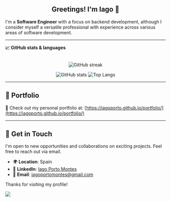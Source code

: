 <p align="center" width="300">
   <h2 align="center">Greetings! I'm Iago 👋</h2>
</p>

<p>
I'm a <b>Software Engineer</b> with a focus on backend development, although I consider myself a versatile professional with experience across various areas of software development.
</p>

---

  <summary><b>📈 GitHub stats & languages</b></summary>
  <br>
  <p align="center">
    <img src="https://github-readme-streak-stats-delta-sooty.vercel.app?user=IagoPorto&theme=dark&hide_border=true" alt="GitHub streak" />
  </p>
  <p align="center">
    <img src="https://github-readme-stats.vercel.app/api?username=IagoPorto&count_private=true&show_icons=true&include_all_commits=true&hide_rank=true&hide_border=true&layout=compact&line_height=24&custom_title=Iago Porto's GitHub Stats&theme=dark&bg_color=222" alt="GitHub stats" />
    <img src="https://github-readme-stats.vercel.app/api/top-langs/?username=IagoPorto&layout=compact&theme=dark&langs_count=6&bg_color=222&hide=jupyter%20notebook&size_weight=0&count_weight=1" alt="Top Langs" />
  </p>

---

## 💼 Portfolio

🚀 Check out my personal portfolio at: [https://iagoporto.github.io/portfolio/](https://iagoporto.github.io/portfolio/)

---

## 💬 Get in Touch

I'm open to new opportunities and collaborations on exciting projects. Feel free to reach out via email.

- 🌍 **Location**: Spain  
- 💼 **LinkedIn**: [Iago Porto Montes](https://www.linkedin.com/in/iagoportomontes/)  
- 📧 **Email**: iagoportomontes@gmail.com  

Thanks for visiting my profile!

![](https://komarev.com/ghpvc/?username=IagoPorto&color=dc143c)
